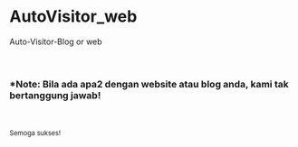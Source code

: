 # AutoVisitor_web
Auto-Visitor-Blog or web
<br><br><br>
<img src="Screenshot from 2020-03-20 13-10-44.png" alt>
<br>
<h3>*Note: Bila ada apa2 dengan website atau blog anda, kami tak bertanggung jawab!</h3>
<br><br>
<small>Semoga sukses!</small>
